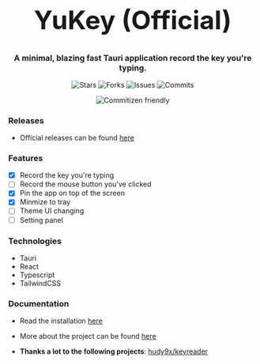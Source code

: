 <h1 align="center" style="font-size: 52px">YuKey (Official)</h1>

<p align="center" style="font-size: 16px"><strong>A minimal, blazing fast Tauri application record the key you're typing.</strong></p>

<p align="center">
  <img alt="Stars" src="https://badgen.net/github/stars/yuran1811/yukey">
  <img alt="Forks" src="https://badgen.net/github/forks/yuran1811/yukey">
  <img alt="Issues" src="https://badgen.net/github/issues/yuran1811/yukey">
  <img alt="Commits" src="https://badgen.net/github/commits/yuran1811/yukey">
</p>
<p align="center">
  <img alt="Commitizen friendly" src="https://img.shields.io/badge/commitizen-friendly-brightgreen.svg">
</p>

### Releases

- Official releases can be found [here](https://github.com/yuran1811/yukey/releases)

### Features

- [x] Record the key you're typing
- [ ] Record the mouse button you've clicked
- [x] Pin the app on top of the screen
- [x] Minmize to tray
- [ ] Theme UI changing
- [ ] Setting panel

### Technologies

- Tauri
- React
- Typescript
- TailwindCSS

### Documentation

- Read the installation [here](./md/installation.md)
- More about the project can be found [here](./md/)

- **Thanks a lot to the following projects**: [hudy9x/keyreader](https://github.com/hudy9x/keyreader)

